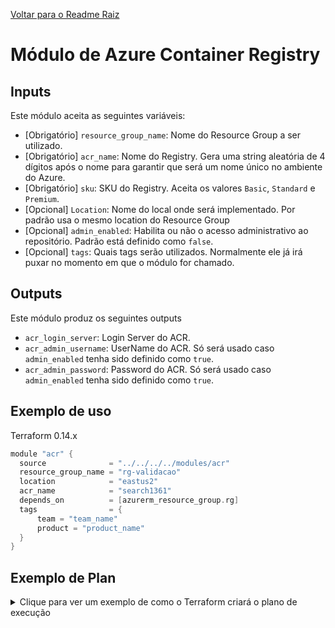 [Voltar para o Readme Raiz](../README.md)

# Módulo de Azure Container Registry
## Inputs
Este módulo aceita as seguintes variáveis: 
* [Obrigatório] `resource_group_name`: Nome do Resource Group a ser utilizado.
* [Obrigatório] `acr_name`: Nome do Registry. Gera uma string aleatória de 4 dígitos após o nome para garantir que será um nome único no ambiente do Azure.
* [Obrigatório] `sku`: SKU do Registry. Aceita os valores `Basic`, `Standard` e `Premium`.
* [Opcional] `Location`: Nome do local onde será implementado. Por padrão usa o mesmo location do Resource Group
* [Opcional] `admin_enabled`: Habilita ou não o acesso administrativo ao repositório. Padrão está definido como `false`.
* [Opcional] `tags`: Quais tags serão utilizados. Normalmente ele já irá puxar no momento em que o módulo for chamado.

## Outputs 
Este módulo produz os seguintes outputs
* `acr_login_server`: Login Server do ACR.
* `acr_admin_username`: UserName do ACR. Só será usado caso `admin_enabled` tenha sido definido como `true`.
* `acr_admin_password`: Password do ACR. Só será usado caso `admin_enabled` tenha sido definido como `true`.

## Exemplo de uso
Terraform 0.14.x
``` Go
module "acr" {
  source              = "../../../../modules/acr"
  resource_group_name = "rg-validacao"
  location            = "eastus2"
  acr_name            = "search1361"
  depends_on          = [azurerm_resource_group.rg]
  tags                = {
      team = "team_name"
      product = "product_name"
  }
}
```

## Exemplo de Plan
<details><summary> Clique para ver um exemplo de como o Terraform criará o plano de execução</summary>

``` Go
Terraform will perform the following actions:

  # azurerm_resource_group.rg will be created
  + resource "azurerm_resource_group" "rg" {
      + id       = (known after apply)
      + location = "eastus2"
      + name     = "rg-validation"
      + tags     = {
          + "env"   = "dev"
          + "owner" = "Carlos Oliveira"
        }
    }

  # module.acr.data.azurerm_resource_group.acr will be read during apply
  # (config refers to values not yet known)
 <= data "azurerm_resource_group" "acr"  {
      + id       = (known after apply)
      + location = (known after apply)
      + name     = "rg-validation"
      + tags     = (known after apply)

      + timeouts {
          + read = (known after apply)
        }
    }

  # module.acr.azurerm_container_registry.acr will be created
  + resource "azurerm_container_registry" "acr" {
      + admin_enabled                 = false
      + admin_password                = (sensitive value)
      + admin_username                = (known after apply)
      + id                            = (known after apply)
      + location                      = "eastus2"
      + login_server                  = (known after apply)
      + name                          = (known after apply)
      + network_rule_set              = (known after apply)
      + public_network_access_enabled = true
      + resource_group_name           = "rg-validation"
      + retention_policy              = (known after apply)
      + sku                           = "Standard"
      + tags                          = {
          + "env"   = "dev"
          + "owner" = "Carlos Oliveira"
        }
      + trust_policy                  = (known after apply)
    }

  # module.acr.random_string.acr will be created
  + resource "random_string" "acr" {
      + id          = (known after apply)
      + length      = 4
      + lower       = true
      + min_lower   = 0
      + min_numeric = 0
      + min_special = 0
      + min_upper   = 0
      + number      = true
      + result      = (known after apply)
      + special     = false
      + upper       = true
    }

Plan: 3 to add, 0 to change, 0 to destroy.
```
</details>